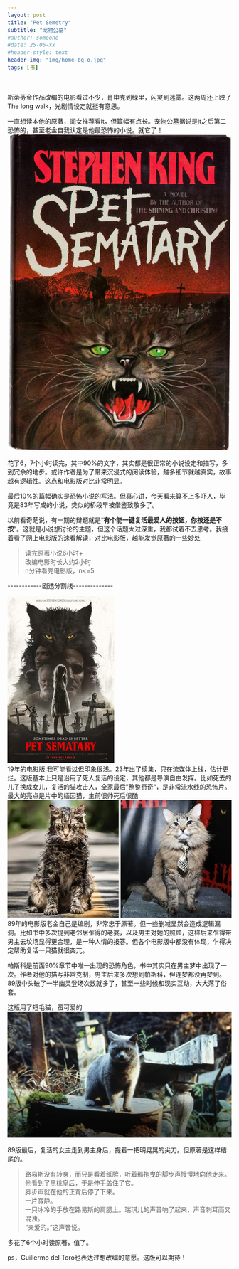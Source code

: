 ```yaml
---
layout: post
title: "Pet Semetry"
subtitle: "宠物公墓"
#author: someone
#date: 25-06-xx
#header-style: text
header-img: "img/home-bg-o.jpg"
tags: [书]

---
```


斯蒂芬金作品改编的电影看过不少，肖申克到绿里，闪灵到迷雾。这两周还上映了The long walk，光剧情设定就挺有意思。  

一直想读本他的原著，闺女推荐看it，但篇幅有点长。宠物公墓据说是it之后第二恐怖的，甚至老金自我认定是他最恐怖的小说。就它了！
![Alt text](/assets/2025/25-09-20-pet_files/ps.jpg)

花了6，7个小时读完，其中90%的文字，其实都是很正常的小说设定和描写，多到冗余的地步。或许作者是为了带来沉浸式的阅读体验，越多细节就越真实，故事越有逻辑性。这点和电影版对比非常明显。  

最后10%的篇幅确实是恐怖小说的写法。但真心讲，今天看来算不上多吓人，毕竟是83年写成的小说，类似的桥段早被借鉴致敬多了。  

以前看奇葩说，有一期的辩题就是“**有个能一键复活最爱人的按钮，你按还是不按**”。这就是小说想讨论的主题，但这个话题太过深重，我都试着不去思考。我接着看了网上电影版的速看解读，对比电影版，越能发觉原著的一些妙处
> 读完原著小说6小时+  
改编电影时长大约2小时  
n分钟看完电影版，n<=5  

------------剧透分割线--------------    

![Alt text](/assets/2025/25-09-20-pet_files/2019.png)  
19年的电影版,我可能看过但印象很浅。23年出了续集，只在流媒体上线，估计更烂。这版基本上只是沿用了死人复活的设定，其他都是导演自由发挥。比如死去的儿子换成女儿，复活的猫攻击人，全家最后”整整奇奇“，是非常流水线的恐怖片。最大的亮点是片中的缅因猫，生前很帅死后很酷
![Alt text](/assets/2025/25-09-20-pet_files/cat.webp)
89年的电影版老金自己是编剧，非常忠于原著。但一些删减显然会造成逻辑漏洞。比如书中多次提到老邻居乍得的老婆，以及男主对她的照顾，这样后来乍得带男主去坟场显得更合理，是一种人情的报答。但各个电影版中都没有体现，乍得决定帮助复活一只猫就很突兀。

帕斯科是前面90%章节中唯一出现的恐怖角色，书中其实只在男主梦中出现了一次。作者对他的描写非常克制，男主后来多次想到帕斯科，但连梦都没再梦到。89版中头破了一半幽灵登场次数就多了，甚至一些时候和现实互动，大大落了俗套。

这版用了短毛猫，蛮可爱的
![Alt text](/assets/2025/25-09-20-pet_files/short.jpg)

89版最后，复活的女主走到男主身后，提着一把明晃晃的尖刀。但原著是这样结尾的。
> 路易斯没有转身，而只是看着纸牌，听着那拖曳的脚步声慢慢地向他走来。他看到了黑桃皇后，于是伸手盖住了它。  
脚步声就在他的正背后停了下来。  
一片寂静。  
一只冰冷的手放在路易斯的肩膀上。瑞琪儿的声音响了起来，声音刺耳而又混浊。  
“亲爱的。”这声音说。  

多花了6个小时读原著，值了。 

ps，Guillermo del Toro也表达过想改编的意愿。这版可以期待！





